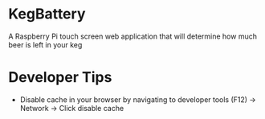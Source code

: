 # KegBattery
A Raspberry Pi touch screen web application that will determine how much beer is left in your keg

# Developer Tips
- Disable cache in your browser by navigating to developer tools (F12) -> Network -> Click disable cache